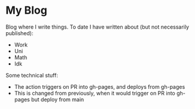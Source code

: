 # My Blog

Blog where I write things. To date I have written about (but not necessarily published):
- Work
- Uni
- Math
- Idk

Some technical stuff:
- The action triggers on PR into gh-pages, and deploys from gh-pages
- This is changed from previously, when it would trigger on PR into gh-pages but deploy from main